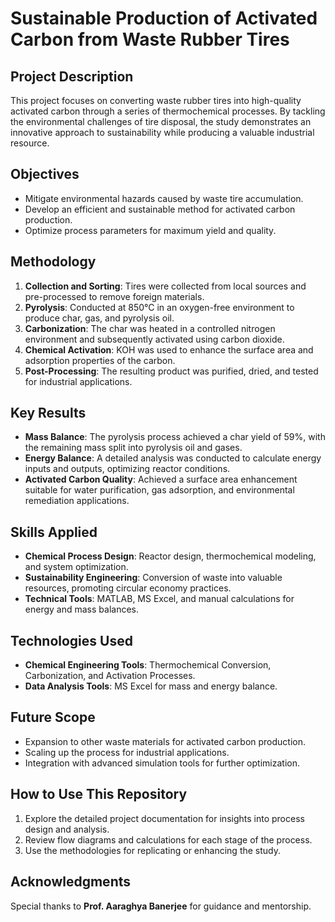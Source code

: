 # Sustainable Production of Activated Carbon from Waste Rubber Tires  

## Project Description  
This project focuses on converting waste rubber tires into high-quality activated carbon through a series of thermochemical processes. By tackling the environmental challenges of tire disposal, the study demonstrates an innovative approach to sustainability while producing a valuable industrial resource.

## Objectives  
- Mitigate environmental hazards caused by waste tire accumulation.  
- Develop an efficient and sustainable method for activated carbon production.  
- Optimize process parameters for maximum yield and quality.  

## Methodology  
1. **Collection and Sorting**: Tires were collected from local sources and pre-processed to remove foreign materials.  
2. **Pyrolysis**: Conducted at 850°C in an oxygen-free environment to produce char, gas, and pyrolysis oil.  
3. **Carbonization**: The char was heated in a controlled nitrogen environment and subsequently activated using carbon dioxide.  
4. **Chemical Activation**: KOH was used to enhance the surface area and adsorption properties of the carbon.  
5. **Post-Processing**: The resulting product was purified, dried, and tested for industrial applications.  

## Key Results  
- **Mass Balance**: The pyrolysis process achieved a char yield of 59%, with the remaining mass split into pyrolysis oil and gases.  
- **Energy Balance**: A detailed analysis was conducted to calculate energy inputs and outputs, optimizing reactor conditions.  
- **Activated Carbon Quality**: Achieved a surface area enhancement suitable for water purification, gas adsorption, and environmental remediation applications.  

## Skills Applied  
- **Chemical Process Design**: Reactor design, thermochemical modeling, and system optimization.  
- **Sustainability Engineering**: Conversion of waste into valuable resources, promoting circular economy practices.  
- **Technical Tools**: MATLAB, MS Excel, and manual calculations for energy and mass balances.  

## Technologies Used  
- **Chemical Engineering Tools**: Thermochemical Conversion, Carbonization, and Activation Processes.  
- **Data Analysis Tools**: MS Excel for mass and energy balance.  

## Future Scope  
- Expansion to other waste materials for activated carbon production.  
- Scaling up the process for industrial applications.  
- Integration with advanced simulation tools for further optimization.  

## How to Use This Repository  
1. Explore the detailed project documentation for insights into process design and analysis.  
2. Review flow diagrams and calculations for each stage of the process.  
3. Use the methodologies for replicating or enhancing the study.  

## Acknowledgments  
Special thanks to **Prof. Aaraghya Banerjee** for guidance and mentorship.  
 
